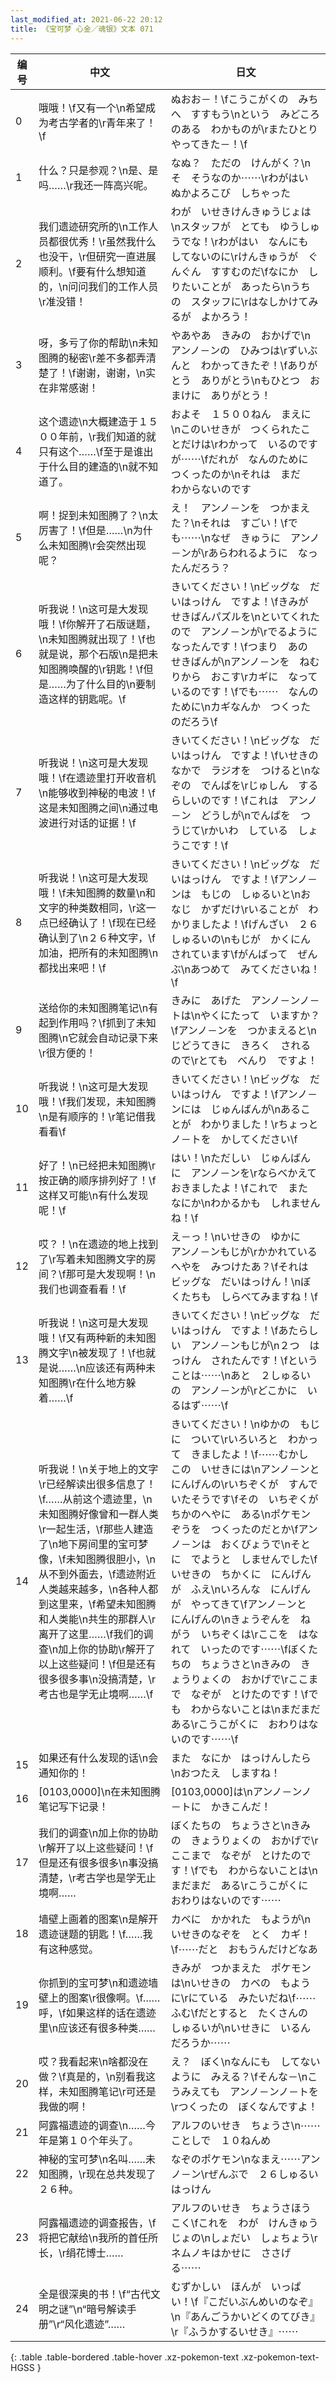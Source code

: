 ```yaml
---
last_modified_at: 2021-06-22 20:12
title: 《宝可梦 心金／魂银》文本 071
---
```

| 编号 | 中文 | 日文 |
| ---- | ---- | ---- |
| 0 | 哦哦！\f又有一个\n希望成为考古学者的\r青年来了！\f | ぬおお－！\fこうこがくの　みちへ　すすもう\nという　みどころのある　わかものが\rまたひとり　やってきた－！\f |
| 1 | 什么？只是参观？\n是、是吗……\r我还一阵高兴呢。 | なぬ？　ただの　けんがく？\nそ　そうなのか⋯⋯\rわがはい　ぬかよろこび　しちゃった |
| 2 | 我们遗迹研究所的\n工作人员都很优秀！\r虽然我什么也没干，\r但研究一直进展顺利。\f要有什么想知道的，\n问问我们的工作人员\r准没错！ | わが　いせきけんきゅうじょは\nスタッフが　とても　ゆうしゅうでな！\rわがはい　なんにも　してないのに\rけんきゅうが　ぐんぐん　すすむのだ\fなにか　しりたいことが　あったら\nうちの　スタッフに\rはなしかけてみるが　よかろう！ |
| 3 | 呀，多亏了你的帮助\n未知图腾的秘密\r差不多都弄清楚了！\f谢谢，谢谢，\n实在非常感谢！ | やあやあ　きみの　おかげで\nアンノ－ンの　ひみつは\rずいぶんと　わかってきたぞ！\fありがとう　ありがとう\nもひとつ　おまけに　ありがとう！ |
| 4 | 这个遗迹\n大概建造于１５００年前，\r我们知道的就只有这个……\f至于是谁出于什么目的建造的\n就不知道了。 | およそ　１５００ねん　まえに\nこのいせきが　つくられたことだけは\rわかって　いるのですが⋯⋯\fだれが　なんのために　つくったのか\nそれは　まだ　わからないのです |
| 5 | 啊！捉到未知图腾了？\n太厉害了！\f但是……\n为什么未知图腾\r会突然出现呢？ | え！　アンノ－ンを　つかまえた？\nそれは　すごい！\fでも⋯⋯\nなぜ　きゅうに　アンノ－ンが\rあらわれるように　なったんだろう？ |
| 6 | 听我说！\n这可是大发现哦！\f你解开了石版谜题，\n未知图腾就出现了！\f也就是说，那个石版\n是把未知图腾唤醒的\r钥匙！\f但是……为了什么目的\n要制造这样的钥匙呢。\f | きいてください！\nビッグな　だいはっけん　ですよ！\fきみが　せきばんパズルを\nといてくれたので　アンノ－ンが\rでるように　なったんです！\fつまり　あの　せきばんが\nアンノ－ンを　ねむりから　おこす\rカギに　なっているのです！\fでも⋯⋯　なんのために\nカギなんか　つくったのだろう\f |
| 7 | 听我说！\n这可是大发现哦！\f在遗迹里打开收音机\n能够收到神秘的电波！\f这是未知图腾之间\n通过电波进行对话的证据！\f | きいてください！\nビッグな　だいはっけん　ですよ！\fいせきのなかで　ラジオを　つけると\nなぞの　でんぱを\rじゅしん　するらしいのです！\fこれは　アンノ－ン　どうしが\nでんぱを　つうじて\rかいわ　している　しょうこです！\f |
| 8 | 听我说！\n这可是大发现哦！\f未知图腾的数量\n和文字的种类数相同，\r这一点已经确认了！\f现在已经确认到了\n２６种文字，\f加油，把所有的未知图腾\n都找出来吧！\f | きいてください！\nビッグな　だいはっけん　ですよ！\fアンノ－ンは　もじの　しゅるいと\nおなじ　かずだけ\rいることが　わかりましたよ！\fげんざい　２６しゅるいの\nもじが　かくにん　されています\fがんばって　ぜんぶ\nあつめて　みてくださいね！\f |
| 9 | 送给你的未知图腾笔记\n有起到作用吗？\f抓到了未知图腾\n它就会自动记录下来\r很方便的！ | きみに　あげた　アンノ－ンノ－トは\nやくにたって　いますか？\fアンノ－ンを　つかまえると\nじどうてきに　きろく　されるので\rとても　べんり　ですよ！ |
| 10 | 听我说！\n这可是大发现哦！\f我们发现，未知图腾\n是有顺序的！\r笔记借我看看\f | きいてください！\nビッグな　だいはっけん　ですよ！\fアンノ－ンには　じゅんばんが\nあることが　わかりました！\rちょっと　ノ－トを　かしてください\f |
| 11 | 好了！\n已经把未知图腾\r按正确的顺序排列好了！\f这样又可能\n有什么发现呢！\f | はい！\nただしい　じゅんばんに　アンノ－ンを\rならべかえて　おきましたよ！\fこれで　また　なにか\nわかるかも　しれませんね！\f |
| 12 | 哎？！\n在遗迹的地上找到了\r写着未知图腾文字的房间？\f那可是大发现啊！\n我们也调查看看！\f | え－っ！\nいせきの　ゆかに　アンノ－ンもじが\rかかれている　へやを　みつけたあ？\fそれは　ビッグな　だいはっけん！\nぼくたちも　しらべてみますね！\f |
| 13 | 听我说！\n这可是大发现哦！\f又有两种新的未知图腾文字\n被发现了！\f也就是说……\n应该还有两种未知图腾\r在什么地方躲着……\f | きいてください！\nビッグな　だいはっけん　ですよ！\fあたらしい　アンノ－ンもじが\n２つ　はっけん　されたんです！\fということは⋯⋯\nあと　２しゅるいの　アンノ－ンが\rどこかに　いるはず⋯⋯\f |
| 14 | 听我说！\n关于地上的文字\r已经解读出很多信息了！\f……从前这个遗迹里，\n未知图腾好像曾和一群人类\r一起生活，\f那些人建造了\n地下房间里的宝可梦像，\f未知图腾很胆小，\n从不到外面去，\f遗迹附近人类越来越多，\n各种人都到这里来，\f希望未知图腾和人类能\n共生的那群人\r离开了这里……\f我们的调查\n加上你的协助\r解开了以上这些疑问！\f但是还有很多很多事\n没搞清楚，\r考古也是学无止境啊……\f | きいてください！\nゆかの　もじに　ついて\rいろいろと　わかって　きましたよ！\f⋯⋯むかし　この　いせきには\nアンノ－ンと　にんげんの\rいちぞくが　すんで　いたそうです\fその　いちぞくが　ちかのへやに　ある\nポケモンぞうを　つくったのだとか\fアンノ－ンは　おくびょうで\nそとに　でようと　しませんでした\fいせきの　ちかくに　にんげんが　ふえ\nいろんな　にんげんが　やってきて\fアンノ－ンと　にんげんの\nきょうぞんを　ねがう　いちぞくは\rここを　はなれて　いったのです⋯⋯\fぼくたちの　ちょうさと\nきみの　きょうりょくの　おかげで\rここまで　なぞが　とけたのです！\fでも　わからないことは\nまだまだ　ある\rこうこがくに　おわりはないのです⋯⋯\f |
| 15 | 如果还有什么发现的话\n会通知你的！ | また　なにか　はっけんしたら\nおつたえ　しますね！ |
| 16 | [0103,0000]\n在未知图腾笔记写下记录！ | [0103,0000]は\nアンノ－ンノ－トに　かきこんだ！ |
| 17 | 我们的调查\n加上你的协助\r解开了以上这些疑问！\f但是还有很多很多\n事没搞清楚，\r考古学也是学无止境啊…… | ぼくたちの　ちょうさと\nきみの　きょうりょくの　おかげで\rここまで　なぞが　とけたのです！\fでも　わからないことは\nまだまだ　ある\rこうこがくに　おわりはないのです⋯⋯ |
| 18 | 墙壁上画着的图案\n是解开遗迹谜题的钥匙！\f……我有这种感觉。 | カベに　かかれた　もようが\nいせきのなぞを　とく　カギ！\f⋯⋯だと　おもうんだけどなあ |
| 19 | 你抓到的宝可梦\n和遗迹墙壁上的图案\r很像啊。\f……呼，\f如果这样的话在遗迹里\n应该还有很多种类…… | きみが　つかまえた　ポケモンは\nいせきの　カベの　もように\rにている　みたいだね\f⋯⋯ふむ\fだとすると　たくさんの　しゅるいが\nいせきに　いるんだろうか⋯⋯ |
| 20 | 哎？我看起来\n啥都没在做？\f真是的，\n别看我这样，未知图腾笔记\r可还是我做的啊！ | え？　ぼく\nなんにも　してないように　みえる？\fそんな－\nこうみえても　アンノ－ンノ－トを\rつくったの　ぼくなんですよ！ |
| 21 | 阿露福遗迹的调查\n……今年是第１０个年头了。 | アルフのいせき　ちょうさ\n⋯⋯ことしで　１０ねんめ |
| 22 | 神秘的宝可梦\n名叫……未知图腾，\r现在总共发现了２６种。 | なぞのポケモン\nなまえ⋯⋯アンノ－ン\rぜんぶで　２６しゅるい　はっけん |
| 23 | 阿露福遗迹的调查报告，\f将把它献给\n我所的首任所长，\r绢花博士…… | アルフのいせき　ちょうさほうこく\fこれを　わが　けんきゅうじょの\nしょだい　しょちょう\rネムノキはかせに　ささげる⋯⋯ |
| 24 | 全是很深奥的书！\f“古代文明之谜”\n“暗号解读手册”\r“风化遗迹”…… | むずかしい　ほんが　いっぱい！\f『こだいぶんめいのなぞ』\n『あんごうかいどくのてびき』\r『ふうかするいせき』⋯⋯ |
{: .table .table-bordered .table-hover .xz-pokemon-text .xz-pokemon-text-HGSS }
